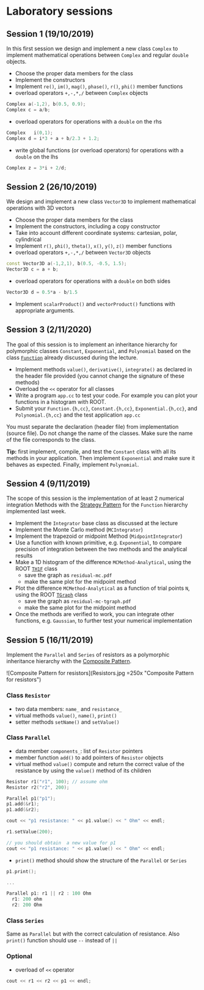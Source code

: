 # Laboratory sessions

## Session 1 (19/10/2019)
In this first session we design and implement a new class `Complex` to implement
mathematical operations between `Complex` and regular `double` objects.
- Choose the proper data members for the class
- Implement the constructors
- Implement `re()`, `im()`, `mag()`, `phase()`, `r()`, `phi()` member functions
- overload operators `+,-,*,/` between `Complex` objects
```c++
Complex a(-1,2), b(0.5, 0.9);
Complex c = a/b;
```
- overload operators for operations with a `double` on the rhs
```c++
Complex   i(0,1);
Complex d = i*3 + a + b/2.3 + 1.2;
```
- write global functions (or overload operators) for operations with a `double` on the lhs
```c++
Complex z = 3*i + 2/d;
```

## Session 2 (26/10/2019)
We design and implement a new class `Vector3D` to implement
mathematical operations with 3D vectors
- Choose the proper data members for the class
- Implement the constructors, including a copy constructor
- Take into account different coordinate systems: cartesian, polar, cylindrical
- Implement `r()`, `phi()`, `theta()`, `x()`, `y()`, `z()`  member functions
- overload operators `+,-,*,/` between `Vector3D` objects
```c++
const Vector3D a(-1,2,1), b(0.5, -0.5, 1.5);
Vector3D c = a + b;
```
- overload operators for operations with a `double` on both sides
```c++
Vector3D d = 0.5*a - b/1.5
```
- Implement `scalarProduct()` and `vectorProduct()` functions with appropriate arguments.


## Session 3 (2/11/2020)
The goal of this session is to implement an inheritance hierarchy for polymorphic
classes `Constant`, `Exponential`, and `Polynomial` based on the class [`Function`](examples/Function.h) already discussed during the lecture.
- Implement methods `value()`, `derivative()`, `integrate()` as declared in the header file provided (you cannot change the signature of these methods)
- Overload the `<<` operator for all classes
- Write a program `app.cc` to test your code. For example you can plot your functions in a histogram with ROOT.
- Submit your `Function.{h,cc}`, `Constant.{h,cc}`, `Exponential.{h,cc}`, and `Polynomial.{h,cc}` and the test application `app.cc`

You must separate the declaration (header file) from implementation (source file). Do not change the name of the classes. Make sure the name of the file corresponds to the class.

**Tip:** first implement, compile, and test the `Constant` class with all its methods in your application. Then implement  `Exponential` and make sure it behaves as expected. Finally, implement `Polynomial`.

## Session 4 (9/11/2019)
The scope of this session is the implementation of at least 2 numerical integration Methods
with the [Strategy Pattern](../material/strategy.md) for the `Function` hierarchy implemented last week.

- Implement the `Integrator` base class as discussed at the lecture
- Implement the Monte Carlo method  (`MCIntegrator`)
- Implement the trapezoid or midpoint Method (`MidpointIntegrator`)
- Use a function with known primitive, e.g. `Exponential`, to compare precision of
integration between the two methods and the analytical results
- Make a 1D histogram of the difference `MCMethod-Analytical`, using the ROOT [`TH1F`](https://root.cern.ch/root/htmldoc/guides/users-guide/Histograms.html#histograms) class
  - save the graph as `residual-mc.pdf`
  - make the same plot for the midpoint method
- Plot the difference `MCMethod-Analytical` as a function of trial points `N`, using the ROOT [`TGraph`](https://root.cern.ch/root/html534/guides/users-guide/Graphs.html#tgraph) class
  - save the graph as `residual-mc-tgraph.pdf`
  - make the same plot for the midpoint method
- Once the methods are verified to work, you can integrate other functions, e.g. `Gaussian`, to further test your numerical implementation


## Session 5 (16/11/2019)
Implement the `Parallel` and `Series` of resistors as a polymorphic inheritance hierarchy with the [Composite Pattern](../material/composite.md).

![Composite Pattern for resistors](Resistors.jpg =250x "Composite Pattern for resistors")

### Class `Resistor`
- two data members: `name_` and `resistance_`
- virtual methods `value()`, `name()`, `print()`
- setter methods `setName()` and `setValue()`

### Class `Parallel`
- data member `components_`: list of `Resistor` pointers
- member function `add()` to add pointers of `Resistor` objects
- virtual method `value()` compute and return the correct value of the resistance by using the `value()` method of its children
```C++
Resistor r1("r1", 100); // assume ohm
Resistor r2("r2", 200);

Parallel p1("p1");
p1.add(&r1);
p1.add(&r2);

cout << "p1 resistance: " << p1.value() << " Ohm" << endl;

r1.setValue(200);

// you should obtain  a new value for p1
cout << "p1 resistance: " << p1.value() << " Ohm" << endl;
```

- `print()` method should show the structure of the `Parallel` or `Series`
```C++
p1.print();

...

Parallel p1: r1 || r2 : 100 Ohm
  r1: 200 ohm
  r2: 200 Ohm
```

### Class `Series`
Same as `Parallel` but with the correct calculation of resistance. Also `print()` function should use ` -- ` instead of `||`


### Optional
- overload of `<<` operator
```C++
cout << r1 << r2 << p1 << endl;
```


<!--

## Session 2 (11/11/2019)
The scope of this session is to exercise input/output of `TTree` with `TFile`

- Finish implementing class `Complex`
- prepare dictionary for `Complex` to be used in ROOT  
- generate 10'000 random `Complex` numbers with magnitude `r<1`
- create a `TTree` with a single branch that contains a `Complex` object
- Store the `TTree` to disk with `TFile`
- Use `TTree::MakeClass("Analyser")` function to generate the `Analyser` class
from the stored `TTree`
- write a new analysis application to read back the `TTree ` from file using the
new `Analyser` class


## Session 3 (18/11/2019)
The scope of this session is the implementation of at least 2 numerical integration Methods
with the [Strategy Pattern](../lec13/strategy.md).

- Implement the trapezoid or midpoint Method
- Use a function with known primitive, e.f. the exponential, to compare precision of
integration with the MC method


## Session  4 (25/11/2019)
The scope of this session is to read a `TTree` provided by someone else and perform data analysis.
Specifically, the `TTree` with contain generator-level and reconstructed information
from simulated proton-proton collisions. All details at [CODanalysis.md](CODanalysis.md)

## Session 5 (2/12/2019)
Today we simulate the energy loss by ionisation to see the Bethe-Bloch distribution and reproduce the Bragg Peak for the heavy particles.

- define a class Detector with at least density and length as data members and a function *interaction()* to compute dE/dx
  - for simplicity  assume average values for ionisation energy I and Z/A ~ 2
  - You can otherwise have A, Z, I as data members of the class Detector or even define another class *Material*.
  - as a reference, we want to study the distributions in water, Pb, and air.

- Use the [Bethe-Bloch](http://pdg.lbl.gov/2009/reviews/rpp2009-rev-passage-particles-matter.pdf) formula
to compute the average energy loss by ionisation.
- Emulate the effective energy loss as a Gaussian with the mean given by Bethe-Bloch and width of
5% - (\beta\gamma/1000) * 10%.
- check the proper implementation of your class and Bethe-Bloch function by making a 2D plot of energy loss as a function of \beta\gamma.
    - Use TH2F, TGraph, or TProfile  for plotting
    - check that the energy loss, normalized to the density, is universal across different material

Now we want to see the Bragg peak.

- Use a proton with the momentum of 5 MeV going through a target of water
- compute the energy loss and plot the energy loss de/dx as a function of penetration path in the material
- you should now see a peak right before the proton is stopped in the material

We can now study the Bragg peak for different materials, particle types, and momenta.
- material: water, Fe, air
- particles: muon, proton, alpha particle, 12C nucleus
- momentum: 5 MeV, 50 MeV, 500 MeV, 5 GeV

As an example make the following 2 plots
1. for a water detector and initial momentum of 5 MeV, show dE/dx as a function of the path for different types of particles.
use a different color or line type to distinguish the particles.
2. for a water detector make the same plots only for protons, but for the various values of momentum. use different color and line type to show different momenta

## Session 6  (9/12/2019)
In this first session on python,  we simulate the motion of an object in 3D under the effect of gravity.  Use [`matplotlib.mplot3D`](https://matplotlib.org/mpl_toolkits/mplot3d/tutorial.html) module for 3D graphics.
1. implement motion with analytical method and plot the trajectory
2. implement motion with Euler method and plot the trajectory with a different color
3. Plot the distributions of the residuals for `x`, `y`, and `z` coordinates as `(euler-analytical)/analytical`
4. Introduce the friction term as `-\beta v` and use Euler to plot the trajectory
5. Plot the trajectories simultaneously and compare friction to no-friction

## Session 7 (16/12/2019)
Use python to simulate the [Compton scattering spectrum](compton.pdf).

## Session 8 (15/1/2020)
Implement a vicinity sensor with Arduino.
Real time plot with matplotlib. [md](../arduino/arduino.md)

-->
